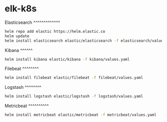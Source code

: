 # elk-k8s

Elasticsearch
^^^^^^^^^^^^^
```bash
helm repo add elastic https://helm.elastic.co
helm update
helm install elasticsearch elastic/elasticsearch -f elasticsearch/values.yaml
```

Kibana
^^^^^^
```bash
helm install kibana elastic/kibana -f kibana/values.yaml
```

Filebeat
^^^^^^^^
```bash
helm install filebeat elastic/filebeat -f filebeat/values.yaml
```

Logstash
^^^^^^^^
```bash
helm install logstash elastic/logstash -f logstash/values.yaml
```

Metricbeat
^^^^^^^^^^
```bash
helm install metricbeat elastic/metricbeat -f metricbeat/values.yaml
```
